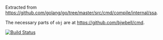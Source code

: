 Extracted from https://github.com/golang/go/tree/master/src/cmd/compile/internal/ssa.

The necessary parts of `obj` are at https://github.com/bjwbell/cmd.


[![Build Status](https://travis-ci.org/bjwbell/ssa.svg?branch=master)](https://travis-ci.org/bjwbell/ssa)
